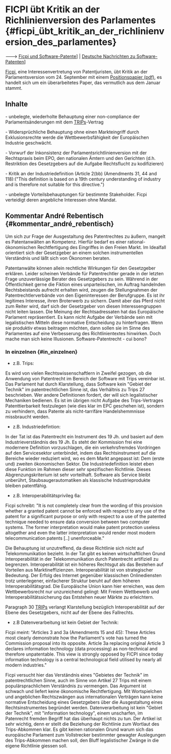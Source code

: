 # FICPI übt Kritik an der Richlinienversion des Parlamentes {#ficpi_übt_kritik_an_der_richlinienversion_des_parlamentes}

\-\--\> [Ficpi und
Software-Patente]([http://swpat.ffii.org/akteure/ficpi/index.en.html "wikilink")\]
\| [ Deutsche Nachrichten zu
Software-Patenten]([SwpatcninoDe "wikilink")\]

[Ficpi](http://swpat.ffii.org/akteure/ficpi/ "wikilink"), eine
Interessenvertretung von Patentjuristen, übt Kritik an der
Parlamentsversion vom 24. September mit einem [Positionspapier
(pdf)](http://www.ficpi.org/library/singaporeCET/CET-1701revised.pdf "wikilink"),
es handelt sich um ein überarbeitetes Paper, das vermutlich aus dem
Januar stammt.

## Inhalte

\- unbelegte, wiederholte Behauptung einer non-compliance der
Parlamentsänderungen mit dem [TRIPs](TRIPs "wikilink")-Vertrag

\- Widersprüchliche Behauptung ohne einen Markteingriff durch
Exklusionsrechte werde die Wettbewerbsfähigkeit der Europäischen
Industrie geschwächt.

\- Vorwurf der Inkonsistenz der Parlamentsrichtlinienversion mit der
Rechtspraxis beim EPO, den nationalen Ämtern und den Gerichten (d.h.
Restriktion des Gesetzgebers auf die Aufgabe Rechtsflucht zu
kodifizieren)

\- Kritik an der Industriedefinition (Article 2(bb) (Amendments 31, 44
and 118):(\"This definition is based on a 19th century understanding of
industry and is therefore not suitable for this directive.\")

\- unbelegte Vorteilsbehauptungen für bestimmte Stakeholder. Ficpi
verteidigt deren angebliche Interessen ohne Mandat.

## Kommentar André Rebentisch {#kommentar_andré_rebentisch}

Um sich zur Frage der Ausgestaltung des Patentrechtes zu äußern, mangelt
es Patentanwälten an Kompetenz. Hierfür bedarf es einer
rational-ökonomischen Rechtfertigung des Eingriffes in den Freien Markt.
Im Idealfall orientiert sich der Gesetzgeber an einem solchen
instrumentellen Verständnis und läßt sich von Ökonomen beraten.

Patentanwälte können allein rechtliche Wirkungen für den Gesetzgeber
erklären. Leider scheinen Verbände für Patentrechtler gerade in der
letzten Frage unzuverlässige Berater des Gesetzgebers zu sein. Während
in der Öffentlichkeit gerne die Fiktion eines unparteiischen, im Auftrag
handelnden Rechtsbeistands aufrecht erhalten wird, zeugen die
Stellungnahmen der Patentrechtlerverbände von den Eigeninteressen der
Berufgruppe. Es ist ihr legitimes Interesse, ihren Broterwerb zu
sichern. Damit aber das Pferd nicht zum Reiter wird, darf sich der
Gesetzgeber von diesen Interessengruppen nicht leiten lassen. Die
Meinung der Rechtsadressaten hat das Europäische Parlament
repräsentiert. Es kann nicht Aufgabe der Verbände sein mit
legalistischen Mitteln diese normative Entscheidung zu hinterfragen.
Wenn sie produktiv etwas beitragen möchten, dann sollen sie im Sinne des
Parlamentes auf eine Verbesserung des Richtlinientextes hinwirken. Doch
mache man sich keine Illusionen. Software-Patentrecht - cui bono?

### In einzelnen {#in_einzelnen}

-   z.B. Trips:

Es wird von vielen Rechtswissenschaftlern in Zweifel gezogen, ob die
Anwendung von Patentrecht im Bereich der Software mit Trips vereinbar
ist. Das Parlament hat durch Klarstellung, dass Software kein \"Gebiet
der Technik\" im patentrechtlichen Sinne ist, das Verhältnis zu Trips 27
beschrieben. Wer andere Definitionen fordert, der will sich
legalistischer Mechaniken bedienen. Es ist im übrigen nicht Aufgabe des
Trips-Vertrages Patenttierbarkeit festzulegen (wie dies klar im EPC
geschehen ist), sondern zu verhindern, dass Patente als nicht-tarrifäre
Handelshemmnisse missbraucht werden.

-   z.B. Industriedefintion:

In der Tat ist das Patentrecht ein Instrument des 19 Jh. und basiert auf
dem Industrieverständnis des 19 Jh. Es steht der Kommission frei eine
modernere Definition vorzuschlagen, die ein verkehrsfremdes Vordringen
auf den Servicesektor unterbindet, indem das Rechtsinstrument auf die
Bereiche wieder reduziert wird, wo es dem Markt angepasst ist: Dem
(erste und) zweiten ökonomischen Sektor. Die Industriedefinition leistet
eben diese Funktion im Rahmen dieser sehr spezifischen Richtlinie.
Dieses Abgrenzungskriterium ist sehr vorteilhaft. Software als Service
bleibt unberührt, Staubsaugerautomatiken als klassische
Industrieprodukte bleiben patentfähig.

-   z.B. Interoperabilitätsprivileg 6a:

Ficpi schreibt: \"It is not completely clear from the wording of this
provision whether a granted patent cannot be enforced with respect to
any use of the patent for a significant purpose or only with respect to
a use of the patented technique needed to ensure data conversion between
two computer systems. The former interpretation would make patent
protection useless altogether and even the latter interpretation would
render most modern telecommunication patents \[..\] unenforceable.\"

Die Behauptung ist unzutreffend, da diese Richtlinie sich nicht auf
Telekommunikation bezieht. In der Tat gibt es keinen wirtschaftlichen
Grund Interoperabilität in der Telekommunikation durch Patentrecht
artifiziell zu begrenzen. Interoperabilität ist ein höheres Rechtsgut
als das Bestehen auf Vorteilen aus Marktineffizienzen. Interoperabilität
ist von strategischer Bedeutung. Der Erfolg des Internet gegenüber
klassischen Onlinediensten trotz unterlegener, einfacherer Struktur
beruht auf dem höheren Interoperabilitätsgrad. Die Europäische Union
kann hier erreichen, was dem Wettbewerbsrecht nur unzureichend gelingt:
Mit Freiem Wettbewerb und Interoperabilitätssicherung das Entstehen
neuer Märkte zu erleichtern.

Paragraph 30 [TRIPs](TRIPs "wikilink") verlangt Klarstellung bezüglich
Interoperabilität auf der Ebene des Gesetzgebers, nicht auf der Ebene
des Fallrechts.

-   z.B Datenverarbeitung ist kein Gebiet der Technik:

Ficpi meint: \"Articles 3 and 3a (Amendments 15 and 45): These Articles
most clearly demonstrate how the Parliament\'s vote has turned the
Commission proposal into its opposite. Article 3a replacing original
Article 3 declares information technology (data processing) as
non-technical and therefore unpatentable. This view is strongly opposed
by FICPI since today information technology is a central technological
field utilised by nearly all modern industries.\"

Ficpi versucht hier das Verständnis eines \"Gebietes der Technik\" im
patentrechtlichen Sinne, auch im Sinne von Artikel 27 Trips mit einem
populärsprachlichem Verständnis zu vermengen. Das Argument ist schwach
und liefert keine ökonomische Rechtfertigung. Mit Wortspielchen und
angeblichen Rechtszwängen aus internationalen Verträgen kann keine
normative Entscheidung eines Gesetzgebers über die Ausgestaltung eines
Rechtsinstrumentes begründet werden. Datenverarbeitung ist kein \"Gebiet
der Technik\", mit \"information technology\", einem unscharfen, im
Patenrecht fremden Begriff hat das überhaupt nichts zu tun. Der Artikel
ist sehr wichtig, denn er stellt die Beziehung der Richtlinie zum
Wortlaut des Trips-Abkommen klar. Es gibt keinen rationalen Grund warum
sich das europäische Parlament zum Vollstrecker bestimmter gewagter
Auslegungen des Trips-Abkommen machen soll, den Bluff legalistischer
Zwänge in die eigene Richtlinie giessen soll.
